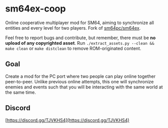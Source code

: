 # sm64ex-coop
Online cooperative multiplayer mod for SM64, aiming to synchronize all entities and every level for two players.
Fork of [sm64pc/sm64ex](https://github.com/sm64pc/sm64ex). 

Feel free to report bugs and contribute, but remember, there must be **no upload of any copyrighted asset**. 
Run `./extract_assets.py --clean && make clean` or `make distclean` to remove ROM-originated content.

## Goal
Create a mod for the PC port where two people can play online together peer-to-peer.
Unlike previous online attempts, this one will synchronize enemies and events such that you will be interacting with the same world at the same time.

## Discord
[https://discord.gg/TJVKHS4](https://discord.gg/TJVKHS4)
